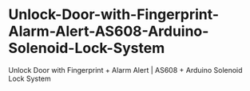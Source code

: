 # Unlock-Door-with-Fingerprint-Alarm-Alert-AS608-Arduino-Solenoid-Lock-System
Unlock Door with Fingerprint + Alarm Alert | AS608 + Arduino Solenoid Lock System

